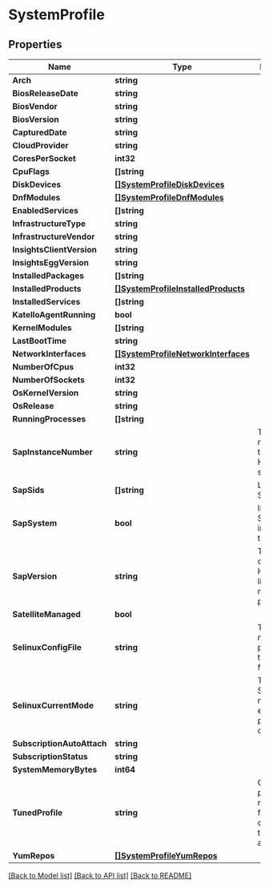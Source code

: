 # SystemProfile

## Properties

Name | Type | Description | Notes
------------ | ------------- | ------------- | -------------
**Arch** | **string** |  | [optional] 
**BiosReleaseDate** | **string** |  | [optional] 
**BiosVendor** | **string** |  | [optional] 
**BiosVersion** | **string** |  | [optional] 
**CapturedDate** | **string** |  | [optional] 
**CloudProvider** | **string** |  | [optional] 
**CoresPerSocket** | **int32** |  | [optional] 
**CpuFlags** | **[]string** |  | [optional] 
**DiskDevices** | [**[]SystemProfileDiskDevices**](SystemProfile_disk_devices.md) |  | [optional] 
**DnfModules** | [**[]SystemProfileDnfModules**](SystemProfile_dnf_modules.md) |  | [optional] 
**EnabledServices** | **[]string** |  | [optional] 
**InfrastructureType** | **string** |  | [optional] 
**InfrastructureVendor** | **string** |  | [optional] 
**InsightsClientVersion** | **string** |  | [optional] 
**InsightsEggVersion** | **string** |  | [optional] 
**InstalledPackages** | **[]string** |  | [optional] 
**InstalledProducts** | [**[]SystemProfileInstalledProducts**](SystemProfile_installed_products.md) |  | [optional] 
**InstalledServices** | **[]string** |  | [optional] 
**KatelloAgentRunning** | **bool** |  | [optional] 
**KernelModules** | **[]string** |  | [optional] 
**LastBootTime** | **string** |  | [optional] 
**NetworkInterfaces** | [**[]SystemProfileNetworkInterfaces**](SystemProfile_network_interfaces.md) |  | [optional] 
**NumberOfCpus** | **int32** |  | [optional] 
**NumberOfSockets** | **int32** |  | [optional] 
**OsKernelVersion** | **string** |  | [optional] 
**OsRelease** | **string** |  | [optional] 
**RunningProcesses** | **[]string** |  | [optional] 
**SapInstanceNumber** | **string** | The instance number of the SAP HANA system | [optional] 
**SapSids** | **[]string** | List of SAP SIDs | [optional] 
**SapSystem** | **bool** | Indicates if SAP is installed on the system | [optional] 
**SapVersion** | **string** | The version of the SAP HANA lifecycle management program | [optional] 
**SatelliteManaged** | **bool** |  | [optional] 
**SelinuxConfigFile** | **string** | The SELinux mode provided in the config file | [optional] 
**SelinuxCurrentMode** | **string** | The current SELinux mode, either enforcing, permissive, or disabled | [optional] 
**SubscriptionAutoAttach** | **string** |  | [optional] 
**SubscriptionStatus** | **string** |  | [optional] 
**SystemMemoryBytes** | **int64** |  | [optional] 
**TunedProfile** | **string** | Current profile resulting from command tuned-adm active | [optional] 
**YumRepos** | [**[]SystemProfileYumRepos**](SystemProfile_yum_repos.md) |  | [optional] 

[[Back to Model list]](../README.md#documentation-for-models) [[Back to API list]](../README.md#documentation-for-api-endpoints) [[Back to README]](../README.md)


